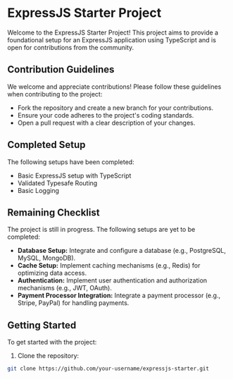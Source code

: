 # ExpressJS Starter Project

Welcome to the ExpressJS Starter Project! This project aims to provide a foundational setup for an ExpressJS application using TypeScript and is open for contributions from the community.

## Contribution Guidelines

We welcome and appreciate contributions! Please follow these guidelines when contributing to the project:

- Fork the repository and create a new branch for your contributions.
- Ensure your code adheres to the project's coding standards.
- Open a pull request with a clear description of your changes.

## Completed Setup

The following setups have been completed:

- Basic ExpressJS setup with TypeScript
- Validated Typesafe Routing
- Basic Logging

## Remaining Checklist

The project is still in progress. The following setups are yet to be completed:

- **Database Setup:** Integrate and configure a database (e.g., PostgreSQL, MySQL, MongoDB).
- **Cache Setup:** Implement caching mechanisms (e.g., Redis) for optimizing data access.
- **Authentication:** Implement user authentication and authorization mechanisms (e.g., JWT, OAuth).
- **Payment Processor Integration:** Integrate a payment processor (e.g., Stripe, PayPal) for handling payments.

## Getting Started

To get started with the project:

1. Clone the repository:

```bash
git clone https://github.com/your-username/expressjs-starter.git
